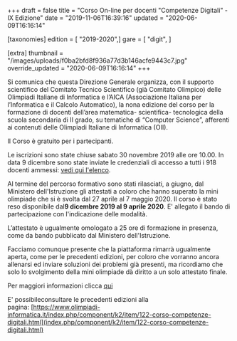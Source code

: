 +++
draft = false
title = "Corso On-line per docenti \"Competenze Digitali\" - IX Edizione"
date = "2019-11-06T16:39:16"
updated = "2020-06-09T16:16:14"

[taxonomies]
edition = [ "2019-2020",]
gare = [ "digit", ]

[extra]
thumbnail = "/images/uploads/f0ba2bfd8f936a77d3b146acfe9443c7.jpg"
override_updated = "2020-06-09T16:16:14"
+++

Si comunica che questa Direzione Generale organizza, con il supporto scientifico del Comitato Tecnico Scientifico (già Comitato Olimpico) delle Olimpiadi Italiane di Informatica e l’AICA (Associazione Italiana per l’Informatica e il Calcolo Automatico), la nona edizione del corso per la formazione di docenti dell’area matematica- scientifica- tecnologica della scuola secondaria di II grado, su tematiche di “Computer Science”, afferenti ai contenuti delle Olimpiadi Italiane di Informatica (OII).

Il Corso è gratuito per i partecipanti.

Le iscrizioni sono state chiuse sabato 30 novembre 2019 alle ore 10.00. In data 9 dicembre sono state inviate le credenziali di accesso a tutti i 918 docenti ammessi: [vedi qui l'elenco](/oldsite/176/docenti-ammessi-ix-edizione.pdf).

Al termine del percorso formativo sono stati rilasciati, a giugno, dal Ministero dell'Istruzione gli attestati a coloro che hanno superato la mini olimpiade che si è svolta dal 27 aprile al 7 maggio 2020. Il corso è stato reso disponibile dal**9 dicembre 2019 al 9 aprile 2020**. E' allegato il bando di partecipazione con l'indicazione delle modalità.

L’attestato è ugualmente omologato a 25 ore di formazione in presenza, come da bando pubblicato dal Ministero dell'Istruzione.

Facciamo comunque presente che la piattaforma rimarrà ugualmente aperta, come per le precedenti edizioni, per coloro che vorranno ancora allenarsi ed inviare soluzioni dei problemi già presenti, ma ricordiamo che solo lo svolgimento della mini olimpiade dà diritto a un solo attestato finale.

Per maggiori informazioni clicca [qui](https://www.miur.gov.it/web/guest/-/avviso-prot-n-22115-del-29-ottobre-2019)

E' possibileconsultare le precedenti edizioni alla pagina: [https://www.olimpiadi-informatica.it/index.php/component/k2/item/122-corso-competenze-digitali.html](index.php/component/k2/item/122-corso-competenze-digitali.html)
